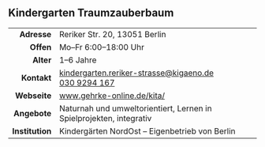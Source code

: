 ## Kindergarten Traumzauberbaum

|||
-:|:-
**Adresse** | 		Reriker Str. 20, 13051 Berlin
**Offen** | 		  Mo–Fr 6:00–18:00 Uhr
**Alter** | 		  1–6 Jahre
**Kontakt** | 		[kindergarten.reriker-strasse@kigaeno.de](mailto:kindergarten.reriker-strasse@kigaeno.de)<br><a href="tel:+49309294167">030 9294 167</a>
**Webseite** | 		<a target="_blank" href="http://www.gehrke-online.de/kita/">www.gehrke-online.de/kita/</a>
**Angebote** | 		Naturnah und umweltorientiert, Lernen in Spielprojekten, integrativ
**Institution** | Kindergärten NordOst – Eigenbetrieb von Berlin

<div id="gmap"></div>
<script>window.onload = showMap()</script>

